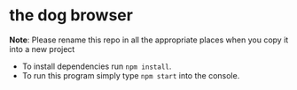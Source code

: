 # the dog browser

**Note**: Please rename this repo in all the appropriate places when you copy it into a new project

* To install dependencies run `npm install`.
* To run this program simply type `npm start` into the console.
